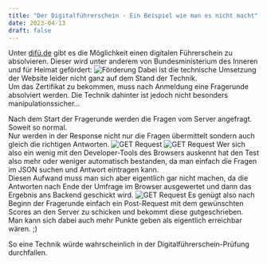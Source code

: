 ```yaml
---
title: "Der Digitalführerschein - Ein Beispiel wie man es nicht macht"
date: 2023-04-13
draft: false
---
```


Unter [difü.de](https://difü.de/) gibt es die Möglichkeit einen digitalen Führerschein zu absolvieren. Dieser wird unter anderem von Bundesministerium des Inneren und für Heimat gefördert:
![Förderung](/dif%C3%BC/F%C3%B6rderung.png)
Dabei ist die technische Umsetzung der Website leider nicht ganz auf dem Stand der Technik.  
Um das Zertifikat zu bekommen, muss nach Anmeldung eine Fragerunde absolviert werden.
Die Technik dahinter ist jedoch nicht besonders manipulationssicher...

Nach dem Start der Fragerunde werden die Fragen vom Server angefragt. Soweit so normal.  
Nur werden in der Response nicht nur die Fragen übermittelt sondern auch gleich die richtigen Antworten.
![GET Request](/dif%C3%BC/Get.PNG)
![GET Request](/dif%C3%BC/JSON.PNG)
Wer sich also ein wenig mit den Developer-Tools des Browsers auskennt hat den Test also mehr oder weniger automatisch bestanden, da man einfach die Fragen im JSON suchen und Antwort eintragen kann.  
Diesen Aufwand muss man sich aber eigentlich gar nicht machen, da die Antworten nach Ende der Umfrage im Browser ausgewertet und dann das Ergebnis ans Backend geschickt wird.
![GET Request](/dif%C3%BC/Post.PNG)
Es genügt also nach Beginn der Fragerunde einfach ein Post-Request mit dem gewünschten Scores an den Server zu schicken und bekommt diese gutgeschrieben.  
Man kann sich dabei auch mehr Punkte geben als eigentlich erreichbar wären. ;)

So eine Technik würde wahrscheinlich in der Digitalführerschein-Prüfung durchfallen.
